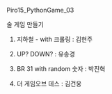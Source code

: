 Piro15_PythonGame_03

술 게임 만들기

1. 지하철 - with 크롤링 : 김현주

2. UP? DOWN? : 유송경

3. BR 31 with random 숫자 : 박진혁

4. 더 게임오브 데스 : 김건웅
